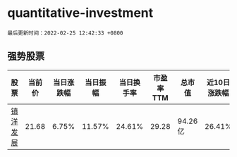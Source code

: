 # quantitative-investment

`最后更新时间：2022-02-25 12:42:33 +0800`

## 强势股票

|股票|当前价|当日涨跌幅|当日振幅|当日换手率|市盈率TTM|总市值|近10日涨跌幅|
|----|----|----|----|----|----|----|----|
|[镇洋发展](https://xueqiu.com/S/SH603213)|21.68|6.75%|11.57%|24.61%|29.28|94.26亿|26.41%|
